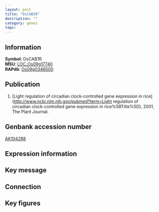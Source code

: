 ```yaml
---
layout: post
title: "OsCAB1R"
description: ""
category: genes
tags: 
---
```


## Information
__Symbol__: OsCAB1R  
__MSU__: [LOC_Os09g17740](http://rice.plantbiology.msu.edu/cgi-bin/ORF_infopage.cgi?orf=LOC_Os09g17740)  
__RAPdb__: [Os09g0346500](http://rapdb.dna.affrc.go.jp/viewer/gbrowse_details/irgsp1?name=Os09g0346500)  

## Publication
1. [Light regulation of circadian clock-controlled gene expression in rice](http://www.ncbi.nlm.nih.gov/pubmed?term=Light regulation of circadian clock-controlled gene expression in rice%5BTitle%5D), 2001, The Plant Journal.

## Genbank accession number
[AK104288](http://www.ncbi.nlm.nih.gov/nuccore/AK104288)  

## Expression information

## Key message

## Connection

## Key figures


